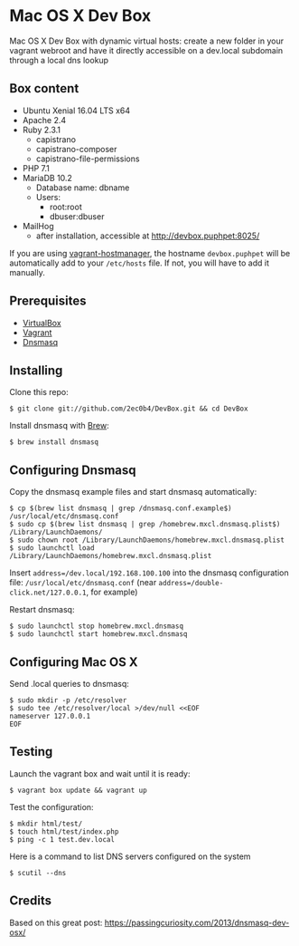 # Mac OS X Dev Box

Mac OS X Dev Box with dynamic virtual hosts: create a new folder in your vagrant webroot and have it directly accessible on a dev.local subdomain through a local dns lookup

## Box content

* Ubuntu Xenial 16.04 LTS x64
* Apache 2.4
* Ruby 2.3.1
  * capistrano
  * capistrano-composer
  * capistrano-file-permissions
* PHP 7.1
* MariaDB 10.2
  * Database name: dbname
  * Users:
    * root:root
    * dbuser:dbuser
* MailHog
  * after installation, accessible at <http://devbox.puphpet:8025/>

If you are using [vagrant-hostmanager](https://github.com/devopsgroup-io/vagrant-hostmanager), the hostname ```devbox.puphpet``` will be automatically add to your ```/etc/hosts``` file. If not, you will have to add it manually.

## Prerequisites

  * [VirtualBox](https://www.virtualbox.org/)
  * [Vagrant](https://www.vagrantup.com)
  * [Dnsmasq](http://www.thekelleys.org.uk/dnsmasq/doc.html)

## Installing

Clone this repo:
```
$ git clone git://github.com/2ec0b4/DevBox.git && cd DevBox
```

Install dnsmasq with [Brew](http://brew.sh/):
```
$ brew install dnsmasq
```

## Configuring Dnsmasq

Copy the dnsmasq example files and start dnsmasq automatically:
```
$ cp $(brew list dnsmasq | grep /dnsmasq.conf.example$) /usr/local/etc/dnsmasq.conf
$ sudo cp $(brew list dnsmasq | grep /homebrew.mxcl.dnsmasq.plist$) /Library/LaunchDaemons/
$ sudo chown root /Library/LaunchDaemons/homebrew.mxcl.dnsmasq.plist
$ sudo launchctl load /Library/LaunchDaemons/homebrew.mxcl.dnsmasq.plist
```

Insert ```address=/dev.local/192.168.100.100``` into the dnsmasq configuration file: ```/usr/local/etc/dnsmasq.conf``` (near ```address=/double-click.net/127.0.0.1```, for example)

Restart dnsmasq:
```
$ sudo launchctl stop homebrew.mxcl.dnsmasq
$ sudo launchctl start homebrew.mxcl.dnsmasq
```

## Configuring Mac OS X

Send .local queries to dnsmasq:
```
$ sudo mkdir -p /etc/resolver
$ sudo tee /etc/resolver/local >/dev/null <<EOF
nameserver 127.0.0.1
EOF
```

## Testing

Launch the vagrant box and wait until it is ready:
```
$ vagrant box update && vagrant up
```

Test the configuration:
```
$ mkdir html/test/
$ touch html/test/index.php
$ ping -c 1 test.dev.local
```

Here is a command to list DNS servers configured on the system
```
$ scutil --dns
```

## Credits

Based on this great post: <https://passingcuriosity.com/2013/dnsmasq-dev-osx/>
